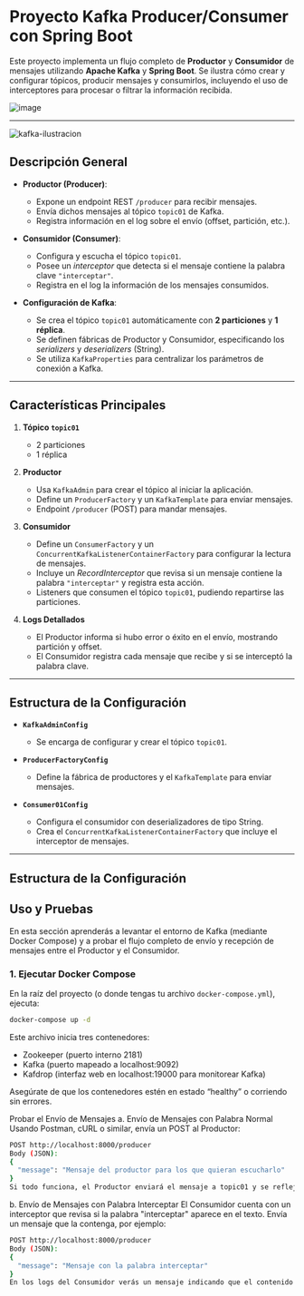 # Proyecto Kafka Producer/Consumer con Spring Boot

Este proyecto implementa un flujo completo de **Productor** y **Consumidor** de mensajes utilizando **Apache Kafka** y **Spring Boot**. Se ilustra cómo crear y configurar tópicos, producir mensajes y consumirlos, incluyendo el uso de interceptores para procesar o filtrar la información recibida.

![image](https://github.com/user-attachments/assets/eabc7a30-8497-4fe5-bda6-f9a69811a1fc)

---

![kafka-ilustracion](https://github.com/user-attachments/assets/a16fb376-6790-47d5-9117-11841c871252)

## Descripción General

- **Productor (Producer)**:
  - Expone un endpoint REST `/producer` para recibir mensajes.
  - Envía dichos mensajes al tópico `topic01` de Kafka.
  - Registra información en el log sobre el envío (offset, partición, etc.).

- **Consumidor (Consumer)**:
  - Configura y escucha el tópico `topic01`.
  - Posee un *interceptor* que detecta si el mensaje contiene la palabra clave `"interceptar"`.
  - Registra en el log la información de los mensajes consumidos.

- **Configuración de Kafka**:
  - Se crea el tópico `topic01` automáticamente con **2 particiones** y **1 réplica**.
  - Se definen fábricas de Productor y Consumidor, especificando los *serializers* y *deserializers* (String).
  - Se utiliza `KafkaProperties` para centralizar los parámetros de conexión a Kafka.

---

## Características Principales

1. **Tópico `topic01`**  
   - 2 particiones  
   - 1 réplica  

2. **Productor**  
   - Usa `KafkaAdmin` para crear el tópico al iniciar la aplicación.  
   - Define un `ProducerFactory` y un `KafkaTemplate` para enviar mensajes.  
   - Endpoint `/producer` (POST) para mandar mensajes.

3. **Consumidor**  
   - Define un `ConsumerFactory` y un `ConcurrentKafkaListenerContainerFactory` para configurar la lectura de mensajes.  
   - Incluye un *RecordInterceptor* que revisa si un mensaje contiene la palabra `"interceptar"` y registra esta acción.  
   - Listeners que consumen el tópico `topic01`, pudiendo repartirse las particiones.

4. **Logs Detallados**  
   - El Productor informa si hubo error o éxito en el envío, mostrando partición y offset.  
   - El Consumidor registra cada mensaje que recibe y si se interceptó la palabra clave.

---

## Estructura de la Configuración

- **`KafkaAdminConfig`**  
  - Se encarga de configurar y crear el tópico `topic01`.

- **`ProducerFactoryConfig`**  
  - Define la fábrica de productores y el `KafkaTemplate` para enviar mensajes.

- **`Consumer01Config`**  
  - Configura el consumidor con deserializadores de tipo String.  
  - Crea el `ConcurrentKafkaListenerContainerFactory` que incluye el interceptor de mensajes.

---

## Estructura de la Configuración

## Uso y Pruebas

En esta sección aprenderás a levantar el entorno de Kafka (mediante Docker Compose) y a probar el flujo completo de envío y recepción de mensajes entre el Productor y el Consumidor.

### 1. Ejecutar Docker Compose

En la raíz del proyecto (o donde tengas tu archivo `docker-compose.yml`), ejecuta:

```bash
docker-compose up -d
```

Este archivo inicia tres contenedores:

- Zookeeper (puerto interno 2181)
- Kafka (puerto mapeado a localhost:9092)
- Kafdrop (interfaz web en localhost:19000 para monitorear Kafka)

Asegúrate de que los contenedores estén en estado “healthy” o corriendo sin errores.

Probar el Envío de Mensajes
a. Envío de Mensajes con Palabra Normal
Usando Postman, cURL o similar, envía un POST al Productor:

```bash
POST http://localhost:8000/producer
Body (JSON):
{
  "message": "Mensaje del productor para los que quieran escucharlo"
}
Si todo funciona, el Productor enviará el mensaje a topic01 y se reflejará en los logs del Consumidor.
```

b. Envío de Mensajes con Palabra Interceptar
El Consumidor cuenta con un interceptor que revisa si la palabra "interceptar" aparece en el texto. Envía un mensaje que la contenga, por ejemplo:

```bash
POST http://localhost:8000/producer
Body (JSON):
{
  "message": "Mensaje con la palabra interceptar"
}
En los logs del Consumidor verás un mensaje indicando que el contenido fue interceptado.
```
